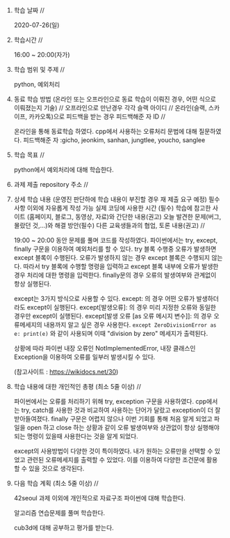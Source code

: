 1. 학습 날짜 // 

    2020-07-26(일)
 
2. 학습시간 // 

    16:00 ~ 20:00(자가)

3. 학습 범위 및 주제 // 
    
    python, 예외처리

4. 동료 학습 방법 (온라인 또는 오프라인으로 동료 학습이 이뤄진 경우, 어떤 식으로 이뤄졌는지 기술) // 오프라인으로 만난경우 각각 슬랙 아이디 // 온라인(슬랙, 스카이프, 카카오톡)으로 피드백을 받는 경우 피드백해준 자 ID // 

    온라인을 통해 동료학습 하였다. cpp에서 사용하는 오류처리 문법에 대해 질문하였다. 피드백해준 자 :gicho, jeonkim, sanhan, jungtlee, youcho, sanglee

5. 학습 목표 //

    python에서 예외처리에 대해 학습한다. 
    
6. 과제 제출 repository 주소 // 
    
    
    
7. 상세 학습 내용 (운영진 판단하에 학습 내용이 부진할 경우 재 제출 요구 예정) 필수사항 이외에 자유롭게 작성 가능 실제 코딩에 사용한 시간 (필수) 학습에 참고한 사이트 (홈페이지, 블로그, 동영상, 자료)와 간단한 내용(권고) 오늘 발견한 문제(버그, 몰랐던 것,...)와 해결 방안(필수) 다른 교육생들과의 협업, 토론 내용(권고) //
    
    19:00 ~ 20:00 동안 문제를 풀며 코드를 작성하였다.
    파이썬에서는 try, except, finally 구문을 이용하여 예외처리를 할 수 있다. try 블록 수행중 오류가 발생하면 except 블록이 수행된다. 오류가 발생하지 않는 경우 except 블록은 수행되지 않는다. 따라서 try 블록에 수행할 명령을 입력하고 except 블록 내부에 오류가 발생한 경우 처리에 대한 명령을 입력한다. finally문의 경우 오류의 발생여부와 관계없이 항상 실행된다. 
    
    except는 3가지 방식으로 사용할 수 있다. except: 의 경우 어떤 오류가 발생하더라도 except이 실행된다. except[발생오류]: 의 경우 미리 지정한 오류와 동일한 경우만 except이 실행된다. except[발생 오류 [as 오류 메시지 변수]]: 의 경우 오류메세지의 내용까지 알고 싶은 경우 사용한다. `except ZeroDivisionError as e:
    print(e)` 와 같이 사용되며 이때 "division by zero" 메세지가 출력된다.
    
    상황에 따라 파이썬 내장 오류인 NotImplementedError, 내장 클래스인 Exception을 이용하여 오류를 일부러 발생시킬 수 있다.
    
    (참고사이트 : https://wikidocs.net/30)
    
    
8. 학습 내용에 대한 개인적인 총평 (최소 5줄 이상) //

   파이썬에서는 오류를 처리하기 위해 try, exception 구문을 사용하였다. cpp에서는 try, catch를 사용한 것과 비교하여 사용하는 단어가 달랐고 exception이 더 잘 받아들여졌다. finally 구문은 어렵지 않으나 이번 기회를 통해 처음 알게 되었고 파일을 open 하고 close 하는 상황과 같이 오류 발생여부와 상관없이 항상 실행해야 되는 명령이 있을때 사용한다는 것을 알게 되었다. 
   
   except의 사용방법이 다양한 것이 특이하였다. 내가 원하는 오류만을 선택할 수 있었고 관련된 오류메세지를 출력할 수 있었다. 이를 이용하여 다양한 조건문에 활용할 수 있을 것으로 생각된다.
   
9. 다음 학습 계획 (최소 5줄 이상) // 
    
    42seoul 과제 이외에 개인적으로 자료구조 파이썬에 대해 학습한다.
    
    알고리즘 연습문제를 풀며 학습한다.
    
    cub3d에 대해 공부하고 평가를 받는다.